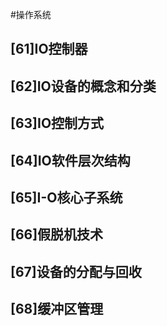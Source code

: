 #操作系统 
## [61]IO控制器

## [62]IO设备的概念和分类

## [63]IO控制方式

## [64]IO软件层次结构

## [65]I-O核心子系统

## [66]假脱机技术

## [67]设备的分配与回收

## [68]缓冲区管理